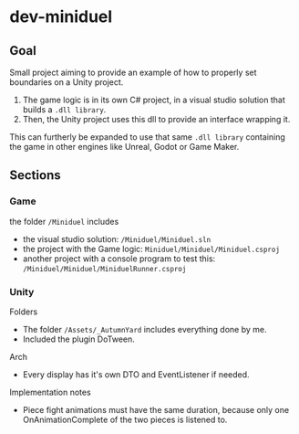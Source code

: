 # dev-miniduel

## Goal
Small project aiming to provide an example of how to properly set boundaries on a Unity project.

1. The game logic is in its own C# project, in a visual studio solution that builds a `.dll library`.
2. Then, the Unity project uses this dll to provide an interface wrapping it.

This can furtherly be expanded to use that same `.dll library` containing the game in other engines like Unreal, Godot or Game Maker.

## Sections

### Game
the folder `/Miniduel` includes 
- the visual studio solution: `/Miniduel/Miniduel.sln`
- the project with the Game logic: `Miniduel/Miniduel/Miniduel.csproj`
- another project with a console program to test this: `/Miniduel/Miniduel/MiniduelRunner.csproj`

### Unity
Folders
- The folder `/Assets/_AutumnYard` includes everything done by me.
- Included the plugin DoTween.

Arch
- Every display has it's own DTO and EventListener if needed.

Implementation notes
- Piece fight animations must have the same duration, because only one OnAnimationComplete of the two pieces is listened to.